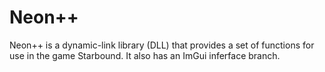 # Neon++
Neon++ is a dynamic-link library (DLL) that provides a set of functions for use in the game Starbound. It also has an ImGui inferface branch.
